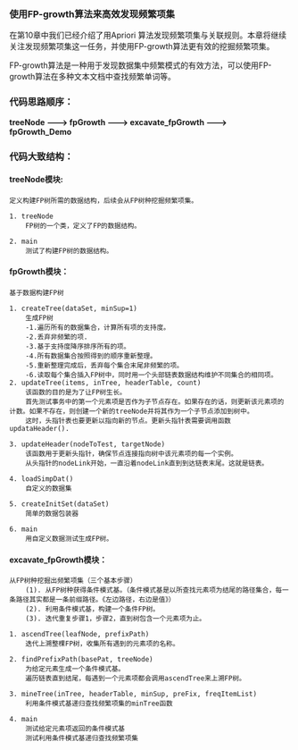 ### 使用FP-growth算法来高效发现频繁项集
在第10章中我们已经介绍了用Apriori 算法发现频繁项集与关联规则。本章将继续关注发现频繁项集这一任务，并使用FP-growth算法更有效的挖掘频繁项集。

FP-growth算法是一种用于发现数据集中频繁模式的有效方法，可以使用FP-growth算法在多种文本文档中查找频繁单词等。

### 代码思路顺序：

**treeNode ---> fpGrowth ---> excavate_fpGrowth ---> fpGrowth_Demo**

### 代码大致结构：

#### treeNode模块:
    定义构建FP树所需的数据结构，后续会从FP树种挖掘频繁项集。
    
    1. treeNode
        FP树的一个类，定义了FP的数据结构。
        
    2. main
        测试了构建FP树的数据结构。
#### fpGrowth模块：
    基于数据构建FP树
    
    1. createTree(dataSet, minSup=1)
        生成FP树
        -1.遍历所有的数据集合，计算所有项的支持度。
        -2.丢弃非频繁的项.
        -3.基于支持度降序排序所有的项。
        -4.所有数据集合按照得到的顺序重新整理。
        -5.重新整理完成后，丢弃每个集合末尾非频繁的项。 
        -6.读取每个集合插入FP树中，同时用一个头部链表数据结构维护不同集合的相同项。
    2. updateTree(items, inTree, headerTable, count)
        该函数的目的是为了让FP树生长。
        首先测试事务中的第一个元素项是否作为子节点存在。如果存在的话，则更新该元素项的计数。如果不存在，则创建一个新的treeNode并将其作为一个子节点添加到树中。
        这时，头指针表也要更新以指向新的节点。更新头指针表需要调用函数updataHeader().
        
    3. updateHeader(nodeToTest, targetNode)
        该函数用于更新头指针，确保节点连接指向树中该元素项的每一个实例。
        从头指针的nodeLink开始，一直沿着nodeLink直到到达链表末尾。这就是链表。
    
    4. loadSimpDat()
        自定义的数据集
        
    5. createInitSet(dataSet)
        简单的数据包装器
    
    6. main
        用自定义数据测试生成FP树。
        
#### excavate_fpGrowth模块：
    从FP树种挖掘出频繁项集（三个基本步骤）
        (1). 从FP树种获得条件模式基。（条件模式基是以所查找元素项为结尾的路径集合，每一条路径其实都是一条前缀路径。《左边路径，右边是值》）
        (2). 利用条件模式基，构建一个条件FP树。
        (3). 迭代重复步骤1，步骤2，直到树包含一个元素项为止。
    
    1. ascendTree(leafNode, prefixPath)
        迭代上溯整棵FP树，收集所有遇到的元素项的名称。
    
    2. findPrefixPath(basePat, treeNode)
        为给定元素生成一个条件模式基。
        遍历链表直到结尾，每遇到一个元素项都会调用ascendTree来上溯FP树。
        
    3. mineTree(inTree, headerTable, minSup, preFix, freqItemList)
        利用条件模式基递归查找频繁项集的minTree函数
        
    4. main
        测试给定元素项返回的条件模式基
        测试利用条件模式基递归查找频繁项集